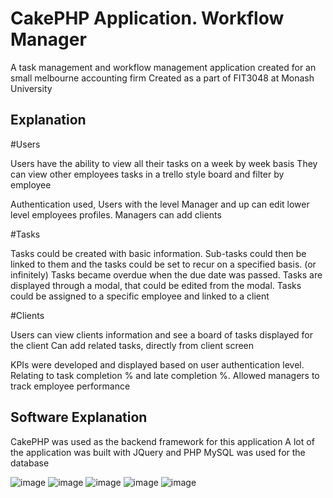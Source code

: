 # CakePHP Application. Workflow Manager

A task management and workflow management application created for an small melbourne accounting firm
Created as a part of FIT3048 at Monash University

## Explanation

#Users

Users have the ability to view all their tasks on a week by week basis
They can view other employees tasks in a trello style board and filter by employee

Authentication used, Users with the level Manager and up can edit lower level employees profiles.
Managers can add clients

#Tasks

Tasks could be created with basic information. Sub-tasks could then be linked to them and the tasks could be set to recur on a specified basis. (or infinitely)
Tasks became overdue when the due date was passed.
Tasks are displayed through a modal, that could be edited from the modal.
Tasks could be assigned to a specific employee and linked to a client 

#Clients

Users can view clients information and see a board of tasks displayed for the client
Can add related tasks, directly from client screen

KPIs were developed and displayed based on user authentication level. Relating to task completion % and late completion %. Allowed managers to track employee performance

## Software Explanation
CakePHP was used as the backend framework for this application
A lot of the application was built with JQuery and PHP
MySQL was used for the database

![image](https://user-images.githubusercontent.com/99526472/156484361-5a4435f0-91cf-485f-b4ff-e00f2d4c21e9.png)
![image](https://user-images.githubusercontent.com/99526472/156485823-12869122-0f95-41ea-bb5d-1e21e6e79d35.png)
![image](https://user-images.githubusercontent.com/99526472/156486017-f7fd3786-18b7-4448-916a-00cc9cabf297.png)
![image](https://user-images.githubusercontent.com/99526472/156486042-6d055a00-e51d-4082-ab72-80fcd9934c2a.png)
![image](https://user-images.githubusercontent.com/99526472/156486069-ca6c7878-7196-4835-91f8-7e89f3b72f19.png)
